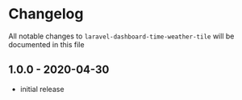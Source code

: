 # Changelog

All notable changes to `laravel-dashboard-time-weather-tile` will be documented in this file

## 1.0.0 - 2020-04-30

- initial release
